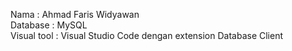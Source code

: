 Nama : Ahmad Faris Widyawan  
Database : MySQL  
Visual tool : Visual Studio Code dengan extension Database Client
